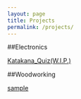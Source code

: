 ```yaml
---
layout: page
title: Projects
permalink: /projects/
---
```


##Electronics

[Katakana_Quiz(W.I.P.)](Katakana_Quiz)

##Woodworking

[sample](sample)
